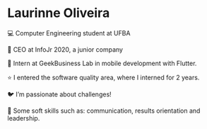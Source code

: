 # Laurinne Oliveira

:computer: Computer Engineering student at UFBA

:green_heart: CEO at InfoJr 2020, a junior company

:iphone: Intern at GeekBusiness Lab in mobile development with Flutter. 

:star: I entered the software quality area, where I interned for 2 years.

:bird: I’m passionate about challenges! 

:raising_hand: Some soft skills such as: communication, results orientation and leadership.
